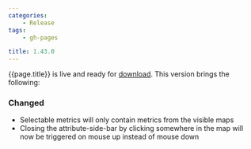 ```yaml
---
categories:
    - Release
tags:
    - gh-pages

title: 1.43.0
---
```


{{page.title}} is live and ready for [download](https://github.com/MaibornWolff/codecharta/releases/tag/{{page.title}}). This version brings the following:

### Changed

-   Selectable metrics will only contain metrics from the visible maps
-   Closing the attribute-side-bar by clicking somewhere in the map will now be triggered on mouse up instead of mouse down

